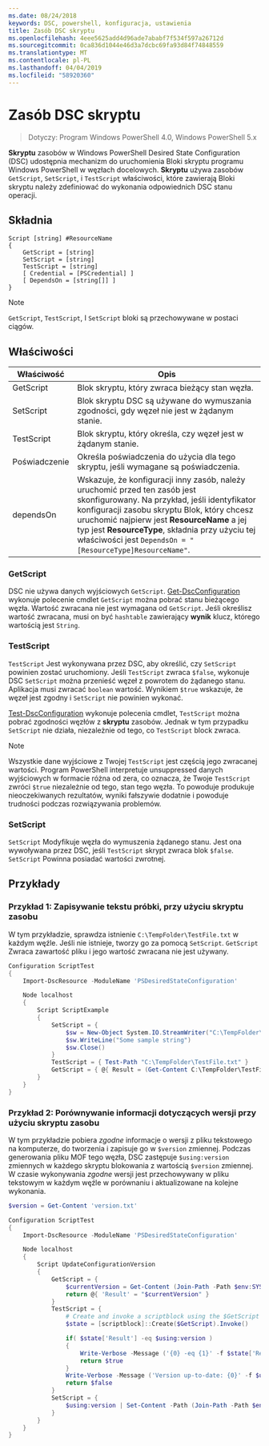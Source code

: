 ```yaml
---
ms.date: 08/24/2018
keywords: DSC, powershell, konfiguracja, ustawienia
title: Zasób DSC skryptu
ms.openlocfilehash: 4eee5625add4d96ade7ababf7f534f597a26712d
ms.sourcegitcommit: 0ca836d1044e46d3a7dcbc69fa93d84f74848559
ms.translationtype: MT
ms.contentlocale: pl-PL
ms.lasthandoff: 04/04/2019
ms.locfileid: "58920360"
---
```

# <a name="dsc-script-resource"></a>Zasób DSC skryptu

> Dotyczy: Program Windows PowerShell 4.0, Windows PowerShell 5.x

**Skryptu** zasobów w Windows PowerShell Desired State Configuration (DSC) udostępnia mechanizm do uruchomienia Bloki skryptu programu Windows PowerShell w węzłach docelowych. **Skryptu** używa zasobów `GetScript`, `SetScript`, i `TestScript` właściwości, które zawierają Bloki skryptu należy zdefiniować do wykonania odpowiednich DSC stanu operacji.

## <a name="syntax"></a>Składnia

```
Script [string] #ResourceName
{
    GetScript = [string]
    SetScript = [string]
    TestScript = [string]
    [ Credential = [PSCredential] ]
    [ DependsOn = [string[]] ]
}
```

> [!NOTE]
> `GetScript`, `TestScript`, I `SetScript` bloki są przechowywane w postaci ciągów.

## <a name="properties"></a>Właściwości

|Właściwość|Opis|
|--------|-----------|
|GetScript|Blok skryptu, który zwraca bieżący stan węzła.|
|SetScript|Blok skryptu DSC są używane do wymuszania zgodności, gdy węzeł nie jest w żądanym stanie.|
|TestScript|Blok skryptu, który określa, czy węzeł jest w żądanym stanie.|
|Poświadczenie| Określa poświadczenia do użycia dla tego skryptu, jeśli wymagane są poświadczenia.|
|dependsOn| Wskazuje, że konfiguracji inny zasób, należy uruchomić przed ten zasób jest skonfigurowany. Na przykład, jeśli identyfikator konfiguracji zasobu skryptu Blok, który chcesz uruchomić najpierw jest **ResourceName** a jej typ jest **ResourceType**, składnia przy użyciu tej właściwości jest `DependsOn = "[ResourceType]ResourceName"`.

### <a name="getscript"></a>GetScript

DSC nie używa danych wyjściowych `GetScript`. [Get-DscConfiguration](/powershell/module/PSDesiredStateConfiguration/Get-DscConfiguration) wykonuje polecenie cmdlet `GetScript` można pobrać stanu bieżącego węzła. Wartość zwracana nie jest wymagana od `GetScript`. Jeśli określisz wartość zwracana, musi on być `hashtable` zawierający **wynik** klucz, którego wartością jest `String`.

### <a name="testscript"></a>TestScript

`TestScript` Jest wykonywana przez DSC, aby określić, czy `SetScript` powinien zostać uruchomiony. Jeśli `TestScript` zwraca `$false`, wykonuje DSC `SetScript` można przenieść węzeł z powrotem do żądanego stanu. Aplikacja musi zwracać `boolean` wartość. Wynikiem `$true` wskazuje, że węzeł jest zgodny i `SetScript` nie powinien wykonać.

[Test-DscConfiguration](/powershell/module/PSDesiredStateConfiguration/Test-DscConfiguration) wykonuje polecenia cmdlet, `TestScript` można pobrać zgodności węzłów z **skryptu** zasobów. Jednak w tym przypadku `SetScript` nie działa, niezależnie od tego, co `TestScript` block zwraca.

> [!NOTE]
> Wszystkie dane wyjściowe z Twojej `TestScript` jest częścią jego zwracanej wartości. Program PowerShell interpretuje unsuppressed danych wyjściowych w formacie różna od zera, co oznacza, że Twoje `TestScript` zwróci `$true` niezależnie od tego, stan tego węzła.
> To powoduje produkuje nieoczekiwanych rezultatów, wyniki fałszywie dodatnie i powoduje trudności podczas rozwiązywania problemów.

### <a name="setscript"></a>SetScript

`SetScript` Modyfikuje węzła do wymuszenia żądanego stanu. Jest ona wywoływana przez DSC, jeśli `TestScript` skrypt zwraca blok `$false`. `SetScript` Powinna posiadać wartości zwrotnej.

## <a name="examples"></a>Przykłady

### <a name="example-1-write-sample-text-using-a-script-resource"></a>Przykład 1: Zapisywanie tekstu próbki, przy użyciu skryptu zasobu

W tym przykładzie, sprawdza istnienie `C:\TempFolder\TestFile.txt` w każdym węźle. Jeśli nie istnieje, tworzy go za pomocą `SetScript`. `GetScript` Zwraca zawartość pliku i jego wartość zwracana nie jest używany.

```powershell
Configuration ScriptTest
{
    Import-DscResource -ModuleName 'PSDesiredStateConfiguration'

    Node localhost
    {
        Script ScriptExample
        {
            SetScript = {
                $sw = New-Object System.IO.StreamWriter("C:\TempFolder\TestFile.txt")
                $sw.WriteLine("Some sample string")
                $sw.Close()
            }
            TestScript = { Test-Path "C:\TempFolder\TestFile.txt" }
            GetScript = { @{ Result = (Get-Content C:\TempFolder\TestFile.txt) } }
        }
    }
}
```

### <a name="example-2-compare-version-information-using-a-script-resource"></a>Przykład 2: Porównywanie informacji dotyczących wersji przy użyciu skryptu zasobu

W tym przykładzie pobiera *zgodne* informacje o wersji z pliku tekstowego na komputerze, do tworzenia i zapisuje go w `$version` zmiennej. Podczas generowania pliku MOF tego węzła, DSC zastępuje `$using:version` zmiennych w każdego skryptu blokowania z wartością `$version` zmiennej. W czasie wykonywania *zgodne* wersji jest przechowywany w pliku tekstowym w każdym węźle w porównaniu i aktualizowane na kolejne wykonania.

```powershell
$version = Get-Content 'version.txt'

Configuration ScriptTest
{
    Import-DscResource -ModuleName 'PSDesiredStateConfiguration'

    Node localhost
    {
        Script UpdateConfigurationVersion
        {
            GetScript = {
                $currentVersion = Get-Content (Join-Path -Path $env:SYSTEMDRIVE -ChildPath 'version.txt')
                return @{ 'Result' = "$currentVersion" }
            }
            TestScript = {
                # Create and invoke a scriptblock using the $GetScript automatic variable, which contains a string representation of the GetScript.
                $state = [scriptblock]::Create($GetScript).Invoke()

                if( $state['Result'] -eq $using:version )
                {
                    Write-Verbose -Message ('{0} -eq {1}' -f $state['Result'],$using:version)
                    return $true
                }
                Write-Verbose -Message ('Version up-to-date: {0}' -f $using:version)
                return $false
            }
            SetScript = {
                $using:version | Set-Content -Path (Join-Path -Path $env:SYSTEMDRIVE -ChildPath 'version.txt')
            }
        }
    }
}
```
